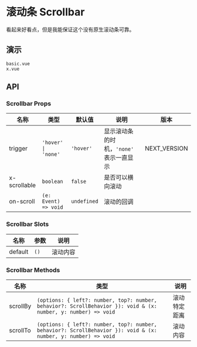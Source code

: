 # 滚动条 Scrollbar

看起来好看点，但是我能保证这个没有原生滚动条可靠。

## 演示

```demo
basic.vue
x.vue
```

## API

### Scrollbar Props

| 名称 | 类型 | 默认值 | 说明 | 版本 |
| --- | --- | --- | --- | --- |
| trigger | `'hover' \| 'none'` | `'hover'` | 显示滚动条的时机，`'none'` 表示一直显示 | NEXT_VERSION |
| x-scrollable | `boolean` | `false` | 是否可以横向滚动 |  |
| on-scroll | `(e: Event) => void` | `undefined` | 滚动的回调 |  |

### Scrollbar Slots

| 名称    | 参数 | 说明     |
| ------- | ---- | -------- |
| default | `()` | 滚动内容 |

### Scrollbar Methods

| 名称 | 类型 | 说明 |
| --- | --- | --- |
| scrollBy | `(options: { left?: number, top?: number, behavior?: ScrollBehavior }): void & (x: number, y: number) => void` | 滚动特定距离 |
| scrollTo | `(options: { left?: number, top?: number, behavior?: ScrollBehavior }): void & (x: number, y: number) => void` | 滚动内容 |
